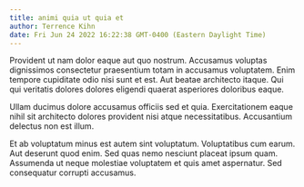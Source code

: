 ```yaml
---
title: animi quia ut quia et
author: Terrence Kihn
date: Fri Jun 24 2022 16:22:38 GMT-0400 (Eastern Daylight Time)
---
```

Provident ut nam dolor eaque aut quo nostrum. Accusamus voluptas dignissimos consectetur praesentium totam in accusamus voluptatem. Enim tempore cupiditate odio nisi sunt et est. Aut beatae architecto itaque. Qui qui veritatis dolores dolores eligendi quaerat asperiores doloribus eaque.

 Ullam ducimus dolore accusamus officiis sed et quia. Exercitationem eaque nihil sit architecto dolores provident nisi atque necessitatibus. Accusantium delectus non est illum.

 Et ab voluptatum minus est autem sint voluptatum. Voluptatibus cum earum. Aut deserunt quod enim. Sed quas nemo nesciunt placeat ipsum quam. Assumenda ut neque molestiae voluptatem et quis amet aspernatur. Sed consequatur corrupti accusamus.
